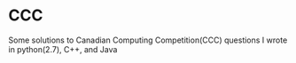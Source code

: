 # CCC
Some solutions to  Canadian Computing Competition(CCC) questions I wrote in python(2.7), C++, and Java
